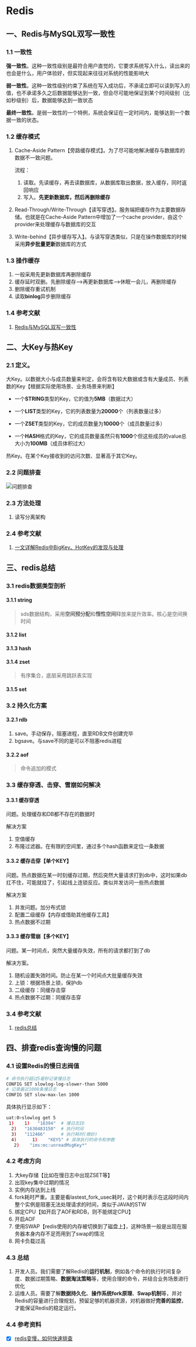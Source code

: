 

# Redis

## 一、Redis与MySQL双写一致性

### 1.1 一致性

**强一致性**。这种一致性级别是最符合用户直觉的，它要求系统写入什么，读出来的也会是什么，用户体验好，但实现起来往往对系统的性能影响大

**弱一致性**。这种一致性级别约束了系统在写入成功后，不承诺立即可以读到写入的值，也不承诺多久之后数据能够达到一致，但会尽可能地保证到某个时间级别（比如秒级别）后，数据能够达到一致状态

**最终一致性**。是弱一致性的一个特例，系统会保证在一定时间内，能够达到一个数据一致的状态。

### 1.2 缓存模式

1. Cache-Aside Pattern【旁路缓存模式】。为了尽可能地解决缓存与数据库的数据不一致问题。

   流程：

   1. 读取。先读缓存，再去读数据库，从数据库取出数据，放入缓存，同时返回响应
   2. 写入。**先更新数据库，然后再删除缓存**

2. Read-Through/Write-Through【读写穿透】。服务端把缓存作为主要数据存储。也就是在Cache-Aside Pattern中增加了一个cache provider，由这个provider来处理缓存与数据库的交互

   

3. Write-behind【异步缓存写入】。与读写穿透类似，只是在操作数据库的时候采用**异步批量更新**数据库的方式

### 1.3 操作缓存

1. 一般采用先更新数据库再删除缓存
2. 缓存延时双删。先删除缓存-->再更新数据库-->休眠一会儿，再删除缓存
3. 删除缓存重试机制
4. 读取**binlog**异步删除缓存

### 1.4 参考文献

1. [Redis与MySQL双写一致性](https://mp.weixin.qq.com/s/c0JwYl-9prOLtNeoTTch0w)

## 二、大Key与热Key

### 2.1 定义。

大Key。以数据大小与成员数量来判定，会将含有较大数据或含有大量成员、列表数的Key【根据实际使用场景、业务场景来判断】

- 一个**STRING**类型的Key，它的值为**5MB**（数据过大）

- 一个**LIST**类型的Key，它的列表数量为**20000**个（列表数量过多）

- 一个**ZSET**类型的Key，它的成员数量为**10000**个（成员数量过多）

- 一个**HASH**格式的Key，它的成员数量虽然只有**1000**个但这些成员的value总大小为**100MB**（成员体积过大）

热Key。在某个Key接收到的访问次数、显著高于其它Key。

### 2.2 问题排查

![问题排查](./image/1.png)

### 2.3 方法处理

1. 读写分离架构

### 2.4 参考文献

1. [一文详解Redis中BigKey、HotKey的发现与处理](https://mp.weixin.qq.com/s/FPYE1B839_8Yk1-YSiW-1Q)

## 三、redis总结

### 3.1 redis数据类型剖析

#### 3.1.1 string

>  sds数据结构，采用**空间预分配**和**惰性空间**释放来提升效率。核心是空间换时间

#### 3.1.2 list

#### 3.1.3 hash

#### 3.1.4 zset

> 有序集合，底层采用跳跃表实现

#### 3.1.5 set

### 3.2 持久化方案

#### 3.2.1 rdb

1. save。手动保存，阻塞进程，直至RDB文件创建完毕
2. bgsave。与save不同的是可以不阻塞redis进程

#### 3.2.2 aof

> 命令追加的模式

### 3.3 缓存穿透、击穿、雪崩如何解决

#### 3.3.1 缓存穿透

问题。处理缓存和DB都不存在的数据时

解决方案

1. 空值缓存
2. 布隆过滤器。在有限的空间里，通过多个hash函数来定位一条数据

#### 3.3.2 缓存击穿【单个KEY】

问题。热点数据在某一时刻缓存过期，然后突然大量请求打到db中，这时如果db扛不住，可能就挂了，引起线上连锁反应。类似并发访问一些热点数据

解决方案

1. 并发问题。加分布式锁
2. 配置二级缓存【内存或借助其他缓存工具】
3. 热点数据不过期

#### 3.3.3 缓存雪崩【多个KEY】

问题。某一时间点，突然大量缓存失效，所有的请求都打到了db

解决方案。

1. 随机设置失效时间。防止在某一个时间点大批量缓存失效
2. 上锁：根据场景上锁，保护db
3. 二级缓存：同缓存击穿
4. 热点数据不过期：同缓存击穿

### 3.4 参考文献

1. [redis总结](https://mp.weixin.qq.com/s/HINQmFmkWXXhI5_D07tyBw)

## 四、排查redis查询慢的问题

### 4.1 设置Redis的慢日志阀值

```bash
# 命令执行超过5毫秒记录慢日志
CONFIG SET slowlog-log-slower-than 5000
# 记录最近1000条慢日志
CONFIG SET slow-max-len 1000
```

具体执行显示如下：

```bash
uat:0>slowlog get 5
 1)    1)   "18394"  # 慢日志ID
  2)   "1630483150"  # 执行时间
  3)   "112466"      # 执行耗时(微妙)
  4)      1)    "KEYS" # 具体执行的命令和参数
   2)    "ims:mc:unreadMsgKey*"
```

### 4.2 考虑方向

1. 大key存储【比如在慢日志中出现ZSET等】
2. 出现key集中过期的情况
3. 实例内存达到上线
4. fork耗时严重。主要是看lastest_fork_usec耗时，这个耗时表示在这段时间内整个实例是阻塞无法处理请求的时间，类似于JAVA的STW
5. 绑定CPU【如开启了AOF和RDB，则不能绑定CPU】
6. 开启AOF
7. 使用SWAP【redis使用的内存被切换到了磁盘上】，这种场景一般是出现在服务器本身内存不足而用到了swap的情况
8. 网卡负载过高

### 4.3 总结

1. 开发人员。我们需要了解Redis的**运行机制**，例如各个命令的执行时间复杂度、数据过期策略、**数据淘汰策略**等，使用合理的命令，并结合业务场景进行优化
2. 运维人员。需要了解**数据持久化**、**操作系统fork原理**、**Swap机制**等，并对Redis的容量进行合理规划，预留足够的机器资源，对机器做好**完善的监控**，才能保证Redis的稳定运行。

### 4.4 参考资料

- [x] [redis变慢，如何快速排查](https://mp.weixin.qq.com/s/paeQZMs7TrXd8oC1Pz8yYQ)

